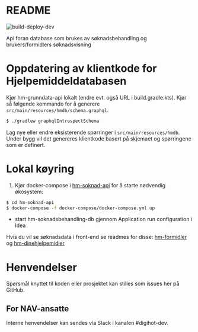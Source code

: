 # README

![build-deploy-dev](https://github.com/navikt/hm-soknadsbehandling-db/workflows/Build%20and%20deploy/badge.svg)

Api foran database som brukes av søknadsbehandling og brukers/formidlers søknadsvisning

# Oppdatering av klientkode for Hjelpemiddeldatabasen

Kjør hm-grunndata-api lokalt (endre evt. også URL i build.gradle.kts). Kjør så følgende kommando for å generere
`src/main/resources/hmdb/schema.graphql`.

```bash
$ ./gradlew graphqlIntrospectSchema
```

Lag nye eller endre eksisterende spørringer i `src/main/resources/hmdb`. Under bygg vil det genereres klientkode basert
på skjemaet og spørringene som er definert.

# Lokal køyring

1. Kjør docker-compose i [hm-soknad-api](https://github.com/navikt/hm-soknad-api) for å starte nødvendig økosystem:

```bash
$ cd hm-soknad-api
$ docker-compose -f docker-compose/docker-compose.yml up
```

- start hm-soknadsbehandling-db gjennom Application run configuration i Idea

Hvis du vil se søknadsdata i front-end se readmes for disse: [hm-formidler](https://github.com/navikt/hm-formidler)
og [hm-dinehjelpemidler](https://github.com/navikt/hm-dinehjelpemidler)

# Henvendelser

Spørsmål knyttet til koden eller prosjektet kan stilles som issues her på GitHub.

## For NAV-ansatte

Interne henvendelser kan sendes via Slack i kanalen #digihot-dev.
